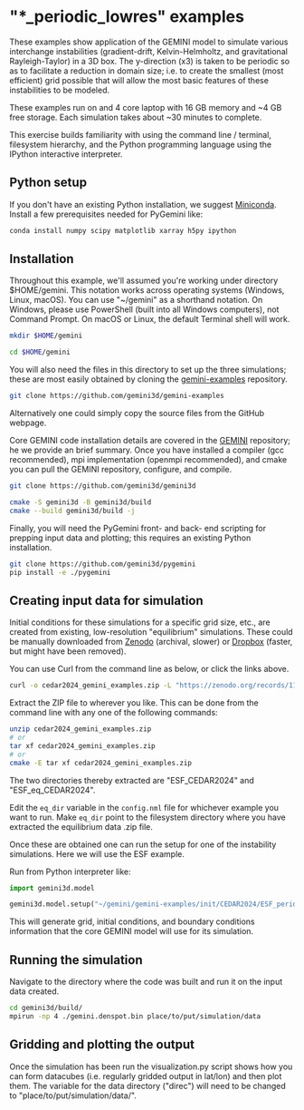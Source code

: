 # "*\_periodic\_lowres" examples

These examples show application of the GEMINI model to simulate various interchange instabilities (gradient-drift, Kelvin-Helmholtz, and gravitational Rayleigh-Taylor) in a 3D box.
The y-direction (x3) is taken to be periodic so as to facilitate a reduction in domain size; i.e.  to create the smallest (most efficient) grid possible that will allow the most basic features of these instabilities to be modeled.

These examples run on and 4 core laptop with 16 GB memory and ~4 GB free storage.
Each simulation takes about ~30 minutes to complete.

This exercise builds familiarity with using the command line / terminal, filesystem hierarchy, and the Python programming language using the IPython interactive interpreter.

## Python setup

If you don't have an existing Python installation, we suggest
[Miniconda](https://docs.anaconda.com/free/miniconda/index.html#quick-command-line-install).
Install a few prerequisites needed for PyGemini like:

```sh
conda install numpy scipy matplotlib xarray h5py ipython
```

## Installation

Throughout this example, we'll assumed you're working under directory $HOME/gemini.
This notation works across operating systems (Windows, Linux, macOS).
You can use "~/gemini" as a shorthand notation.
On Windows, please use PowerShell (built into all Windows computers), not Command Prompt.
On macOS or Linux, the default Terminal shell will work.

```sh
mkdir $HOME/gemini

cd $HOME/gemini
```

You will also need the files in this directory to set up the three simulations; these are most easily obtained by cloning the
[gemini-examples](https://github.com/gemini3d/gemini-examples) repository.

```sh
git clone https://github.com/gemini3d/gemini-examples
```

Alternatively one could simply copy the source files from the GitHub webpage.

Core GEMINI code installation details are covered in the
[GEMINI](https://github.com/gemini3d/gemini)
repository; he we provide an brief summary.
Once you have installed a compiler (gcc recommended), mpi implementation (openmpi recommended), and cmake you can pull the GEMINI repository, configure, and compile.

```sh
git clone https://github.com/gemini3d/gemini3d

cmake -S gemini3d -B gemini3d/build
cmake --build gemini3d/build -j
```

Finally, you will need the PyGemini front- and back- end scripting for prepping input data and plotting; this requires an existing Python installation.

```sh
git clone https://github.com/gemini3d/pygemini
pip install -e ./pygemini
```

## Creating input data for simulation

Initial conditions for these simulations for a specific grid size, etc., are created from existing, low-resolution "equilibrium" simulations.
These could be manually downloaded from
[Zenodo](https://zenodo.org/records/11509797) (archival, slower)
or
[Dropbox](https://www.dropbox.com/scl/fo/d2b0so28oom1cfr3jlzhz/AI1l23BNLSrqcrtqru4lEDo?rlkey=t6ko7zy6xfmkw9rpmpzh2yqjt&e=1&st=yziwgr4p&dl=0) (faster, but might have been removed).

You can use Curl from the command line as below, or click the links above.

```sh
curl -o cedar2024_gemini_examples.zip -L "https://zenodo.org/records/11509797/files/CEDAR2024_examples.zip?download=1"
```

Extract the ZIP file to wherever you like.
This can be done from the command line with any one of the following commands:

```sh
unzip cedar2024_gemini_examples.zip
# or
tar xf cedar2024_gemini_examples.zip
# or
cmake -E tar xf cedar2024_gemini_examples.zip
```

The two directories thereby extracted are "ESF_CEDAR2024" and "ESF_eq_CEDAR2024".

Edit the `eq_dir` variable in the `config.nml` file for whichever example you want to run.
Make `eq_dir` point to the filesystem directory where you have extracted the equilibrium data .zip file.

Once these are obtained one can run the setup for one of the instability simulations.
Here we will use the ESF example.

Run from Python interpreter like:

```python
import gemini3d.model

gemini3d.model.setup("~/gemini/gemini-examples/init/CEDAR2024/ESF_periodic_lowres/config.nml", "~/gemini/data")
```

This will generate grid, initial conditions, and boundary conditions information that the core GEMINI model will use for its simulation.


## Running the simulation

Navigate to the directory where the code was built and run it on the input data created.

```sh
cd gemini3d/build/
mpirun -np 4 ./gemini.denspot.bin place/to/put/simulation/data
```


## Gridding and plotting the output

Once the simulation has been run the visualization.py script shows how you can form datacubes (i.e. regularly gridded output in lat/lon) and then plot them.  The variable for the data directory ("direc") will need to be changed to "place/to/put/simulation/data/".
